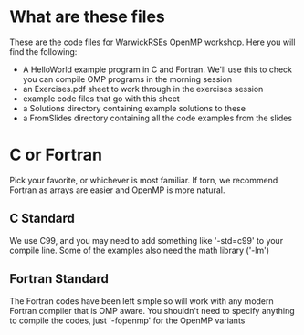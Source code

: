 # What are these files

These are the code files for WarwickRSEs OpenMP workshop. Here
you will find the following:

* A HelloWorld example program in C and Fortran. We'll use this to check you can compile OMP programs in the morning session
* an Exercises.pdf sheet to work through in the exercises session
* example code files that go with this sheet
* a Solutions directory containing example solutions to these
* a FromSlides directory containing all the code examples from the slides

# C or Fortran

Pick your favorite, or whichever is most familiar. If torn, we recommend
Fortran as arrays are easier and OpenMP is more natural. 

## C Standard
We use C99, and you may need to add something like '-std=c99' to your compile
line. Some of the examples also need the math library ('-lm')

## Fortran Standard
The Fortran codes have been left simple so will work with any modern Fortran
compiler that is OMP aware. You shouldn't need to specify anything to compile
the codes, just '-fopenmp' for the OpenMP variants

